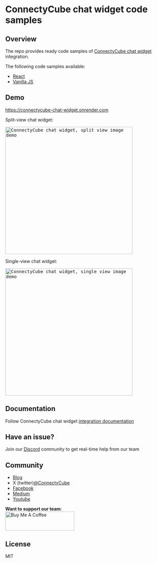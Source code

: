 # ConnectyCube chat widget code samples


## Overview 

The repo provides ready code samples of [ConnectyCube chat widget](https://www.npmjs.com/package/@connectycube/chat-widget) integration.

The following code samples available:

- [React](https://github.com/ConnectyCube/connectycube-chat-widget-samples/tree/main/react-ts)
- [Vanilla JS](https://github.com/ConnectyCube/connectycube-chat-widget-samples/tree/main/vanilla)

## Demo

https://connectycube-chat-widget.onrender.com

Split-view chat widget:

<kbd><img alt="ConnectyCube chat widget, split view image demo" src="https://developers.connectycube.com/images/chat_widget/chat-widget-1.png" width="400" /></kbd>

Single-view chat widget:

<kbd><img alt="ConnectyCube chat widget, single view image demo" src="https://developers.connectycube.com/images/chat_widget/chat-widget-2.png" width="400" /></kbd>

## Documentation

Follow ConnectyCube chat widget [integration documentation](https://www.npmjs.com/package/@connectycube/chat-widget)

## Have an issue?

Join our [Discord](https://discord.com/invite/zqbBWNCCFJ) community to get real-time help from our team

## Community

- [Blog](https://connectycube.com/blog)
- X (twitter)[@ConnectyCube](https://x.com/ConnectyCube)
- [Facebook](https://www.facebook.com/ConnectyCube)
- [Medium](https://medium.com/@connectycube)
- [Youtube](https://www.youtube.com/@ConnectyCube)

**Want to support our team**:<br>
<a href="https://www.buymeacoffee.com/connectycube" target="_blank"><img src="https://cdn.buymeacoffee.com/buttons/v2/default-blue.png" alt="Buy Me A Coffee" style="height: 60px !important;width: 217px !important;" ></a>

## License

MIT

